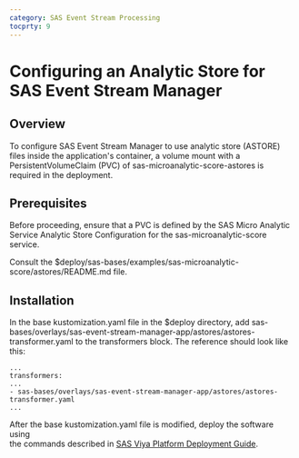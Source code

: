 ```yaml
---
category: SAS Event Stream Processing
tocprty: 9
---
```


# Configuring an Analytic Store for SAS Event Stream Manager

## Overview

To configure SAS Event Stream Manager to use analytic store (ASTORE) 
files inside the application's container, a volume mount with a PersistentVolumeClaim (PVC)
of sas-microanalytic-score-astores is required in the deployment.

## Prerequisites

Before proceeding, ensure that a PVC is defined by the SAS Micro Analytic Service Analytic Store 
Configuration for the sas-microanalytic-score service.

Consult the $deploy/sas-bases/examples/sas-microanalytic-score/astores/README.md file.

## Installation

In the base kustomization.yaml file in the $deploy directory, add 
sas-bases/overlays/sas-event-stream-manager-app/astores/astores-transformer.yaml to the 
transformers block. The reference should look like this:

```
...
transformers:
...
- sas-bases/overlays/sas-event-stream-manager-app/astores/astores-transformer.yaml
...
```

After the base kustomization.yaml file is modified, deploy the software using  
the commands described in [SAS Viya Platform Deployment Guide](http://documentation.sas.com/?cdcId=itopscdc&cdcVersion=default&docsetId=dplyml0phy0dkr&docsetTarget=titlepage.htm).
